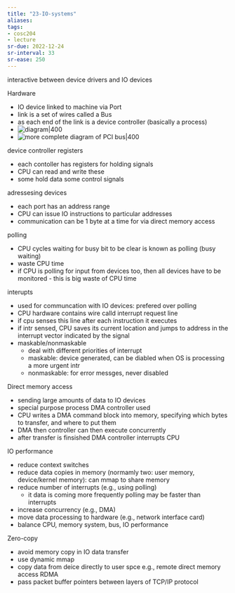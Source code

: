 ```yaml
---
title: "23-IO-systems"
aliases: 
tags: 
- cosc204
- lecture
sr-due: 2022-12-24
sr-interval: 33
sr-ease: 250
---
```


interactive between device drivers and IO devices

Hardware
- IO device linked to machine via Port
- link is a set of wires called a Bus
- as each end of the link is a device controller (basically a process)
- ![diagram|400](https://i.imgur.com/qnmTxrb.png)
- ![more complete diagram of PCI bus|400](https://i.imgur.com/fbJqpwr.png)

device controller registers
- each contoller has registers for holding signals
- CPU can read and write these
- some hold data some control signals

adressesing devices
- each port has an address range
- CPU can issue IO instructions to particular addresses
- communication can be 1 byte at a time for via direct memory access

polling
- CPU cycles waiting for busy bit to be clear is known as polling (busy waiting)
- waste CPU time
- if CPU is polling for input from devices too, then all devices have to be monitored - this is big waste of CPU time

interupts
- used for communcation with IO devices: prefered over polling
- CPU hardware contains wire calld interrupt request line
- if cpu senses this line after each instruction it executes
- if intr sensed, CPU saves its current location and jumps to address in the interrupt vector indicated by the signal
- maskable/nonmaskable
	- deal with different priorities of interrupt
	- maskable: device generated, can be diabled when OS is processing a more urgent intr
	- nonmaskable: for error messges, never disabled

Direct memory access
- sending large amounts of data to IO devices
- special purpose process DMA controller used
- CPU writes a DMA command block into memory, specifying which bytes to transfer, and where to put them
- DMA then controller can then execute concurrently
- after transfer is finsished DMA controller interrupts CPU

IO performance
- reduce context switches
- reduce data copies in memory (normamly two: user memory, device/kernel memory): can mmap to share memory
- reduce number of interrupts (e.g., using polling)
	- it data is coming more frequently polling may be faster than interrupts
- increase concurrency (e.g., DMA)
- move data processing to hardware (e.g., network interface card)
- balance CPU, memory system, bus, IO performance

Zero-copy
- avoid memory copy in IO data transfer
- use dynamic mmap
- copy data from deice directly to user spce e.g., remote direct memory access RDMA
- pass packet buffer pointers between layers of TCP/IP protocol